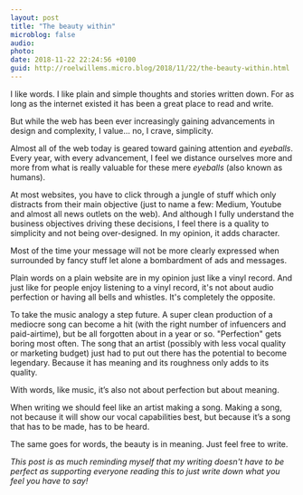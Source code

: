 ```yaml
---
layout: post
title: "The beauty within"
microblog: false
audio: 
photo: 
date: 2018-11-22 22:24:56 +0100
guid: http://roelwillems.micro.blog/2018/11/22/the-beauty-within.html
---
```

I like words. I like plain and simple thoughts and stories written down. 
For as long as the internet existed it has been a great place to read and write. 

But while the web has been ever increasingly gaining advancements in design and complexity, I value... no, I crave, simplicity.

Almost all of the web today is geared toward gaining attention and _eyeballs_. Every year, with every advancement, I feel we distance ourselves more and more from what is really valuable for these mere _eyeballs_ (also known as humans).

At most websites, you have to click through a jungle of stuff which only distracts from their main objective (just to name a few: Medium, Youtube and almost all news outlets on the web).
And although I fully understand the business objectives driving these decisions, I feel there is a quality to simplicity and not being over-designed. In my opinion, it adds character.

Most of the time your message will not be more clearly expressed when surrounded by fancy stuff let alone a bombardment of ads and messages.

Plain words on a plain website are in my opinion just like a vinyl record. And just like for people enjoy listening to a vinyl record, it's not about audio perfection or having all bells and whistles. It's completely the opposite.

To take the music analogy a step future. A super clean production of a mediocre song can become a hit (with the right number of infuencers and paid-airtime), but be all forgotten about in a year or so. "Perfection" gets boring most often.
The song that an artist (possibly with less vocal quality or marketing budget) just had to put out there has the potential to become legendary. Because it has meaning and its roughness only adds to its quality. 

With words, like music, it’s also not about perfection but about meaning. 

When writing we should feel like an artist making a song. Making a song, not because it will show our vocal capabilities best, but because it’s a song that has to be made, has to be heard. 

The same goes for words, the beauty is in meaning. Just feel free to write.

_This post is as much reminding myself that my writing doesn't have to be perfect as supporting everyone reading this to just write down what you feel you have to say!_
